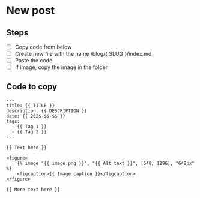 # New post

## Steps

- [ ] Copy code from below
- [ ] Create new file with the name /blog/{ SLUG }/index.md
- [ ] Paste the code
- [ ] If image, copy the image in the folder

## Code to copy

```
---
title: {{ TITLE }}
description: {{ DESCRIPTION }}
date: {{ 202$-$$-$$ }}
tags:
  - {{ Tag 1 }}
  - {{ Tag 2 }}
---

{{ Text here }}

<figure>
	{% image "{{ image.png }}", "{{ Alt text }}", [648, 1296], "648px" %}
	<figcaption>{{ Image caption }}</figcaption>
</figure>

{{ More text here }}
```
